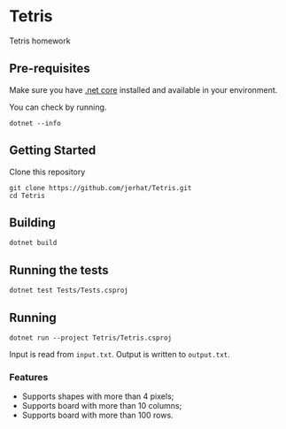 # Tetris
Tetris homework

## Pre-requisites
Make sure you have [.net core](https://dotnet.microsoft.com/download "dotnet core") installed and available in your environment.

You can check by running.
```
dotnet --info
```

## Getting Started
Clone this repository
```
git clone https://github.com/jerhat/Tetris.git
cd Tetris
```
## Building
```
dotnet build
```

## Running the tests
```
dotnet test Tests/Tests.csproj
```

## Running
```
dotnet run --project Tetris/Tetris.csproj
```
Input is read from `input.txt`.
Output is written to `output.txt`.

### Features

- Supports shapes with more than 4 pixels;
- Supports board with more than 10 columns;
- Supports board with more than 100 rows.
